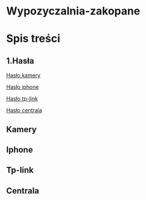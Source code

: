 # Wypozyczalnia-zakopane
# Spis treści

## 1.Hasła    
   [Hasło kamery ](#kamery)
  
   [Hasło iphone](#iphone)
   
   [Hasło tp-link](#1biphone)
   
   [Hasło centrala]()
   
   
## Kamery


## Iphone

## Tp-link

## Centrala
